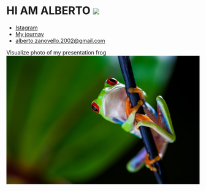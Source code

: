 # HI AM ALBERTO <img src="https://komarev.com/ghpvc/?username=ZanovelloAlberto&label=Profile%20views&color=b60eb1&style=flat"  />
* [Istagram](https://www.instagram.com/albertozanovello_/)
* [My journay](text/Dashboard.md)
* alberto.zanovello.2002@gmail.com

Visualize photo of my presentation frog 
<img src="pic/frog.jpg"></img>


